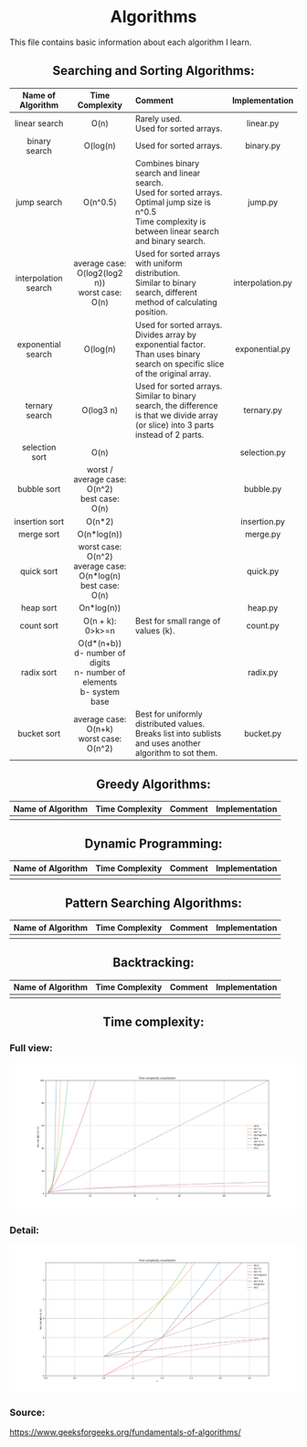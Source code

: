 <h1 align="center"> Algorithms </h1>
This file contains basic information about each algorithm I learn.

<h2 align='center'> Searching and Sorting Algorithms: </h2>  

|Name of Algorithm|Time Complexity|Comment|Implementation|
|:---------------:|:--------:|:---------|:------------:|
|linear search|O(n)|Rarely used.<br>Used for sorted arrays.|linear.py|
|binary search|O(log(n)|Used for sorted arrays.|binary.py|
|jump search|O(n^0.5)|Combines binary search and linear search.<br>Used for sorted arrays.<br>Optimal jump size is n^0.5<br>Time complexity is between linear search and binary search.|jump.py|
|interpolation search|average case: O(log2(log2 n))<br>worst case: O(n) |Used for sorted arrays with uniform distribution.<br>Similar to binary search, different method of calculating position.|interpolation.py|
|exponential search|O(log(n)|Used for sorted arrays.<br>Divides array by exponential factor. Than uses binary search on specific slice of the original array.|exponential.py|
|ternary search|O(log3 n)|Used for sorted arrays.<br>Similar to binary search, the difference is that we divide array (or slice) into 3 parts instead of 2 parts.|ternary.py|
|selection sort|O(n)| |selection.py|
|bubble sort|worst / average case: O(n^2)<br>best case: O(n)| |bubble.py|
|insertion sort|O(n*2)| |insertion.py|
|merge sort|O(n*log(n))| |merge.py|
|quick sort|worst case: O(n^2)<br>average case: O(n*log(n)<br>best case: O(n)| |quick.py|
|heap sort|On*log(n))| |heap.py|
|count sort|O(n + k): 0>k>=n|Best for small range of values (k).|count.py|
|radix sort|O(d*(n+b))<br>d- number of digits<br>n- number of elements<br>b- system base| |radix.py|
|bucket sort|average case: O(n+k)<br>worst case: O(n^2)|Best for uniformly distributed values.<br>Breaks list into sublists and uses another algorithm to sot them.|bucket.py|

<h2 align="center"> Greedy Algorithms: </h2>  

|Name of Algorithm|Time Complexity|Comment|Implementation|
|:---------------:|:--------:|:---------:|:------------:|  
|                 |          |           |              |

<h2 align='center'> Dynamic Programming: </h2>

|Name of Algorithm|Time Complexity|Comment|Implementation|
|:---------------:|:--------:|:---------:|:------------:|  
|                 |          |           |              |

<h2 align='center'> Pattern Searching Algorithms: </h2>

|Name of Algorithm|Time Complexity|Comment|Implementation|
|:---------------:|:--------:|:---------:|:------------:|  
|                 |          |           |              |

<h2 align='center'> Backtracking: </h2>

|Name of Algorithm|Time Complexity|Comment|Implementation|
|:---------------:|:--------:|:---------:|:------------:|  
|                 |          |           |              |  

<h2 align='center'> Time complexity: </h2>

### Full view: 
![full view](https://raw.githubusercontent.com/FilipM13/algorithms/main/time%20complexity.png "Full view")
### Detail:
![detail](https://raw.githubusercontent.com/FilipM13/algorithms/main/time%20complexity%20close%20up.png "detail")

### Source:
https://www.geeksforgeeks.org/fundamentals-of-algorithms/